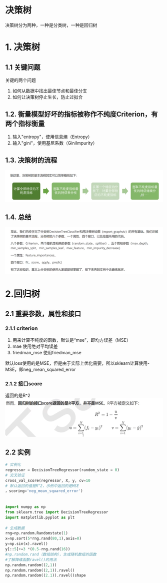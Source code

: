 # 决策树
决策树分为两种，一种是分类树，一种是回归树
# 1. 决策树
## 1.1 关键问题
关键的两个问题
1. 如何从数据中找出最佳节点和最佳分支
2. 如何让决策树停止生长，防止过拟合

## 1.2. 衡量模型好坏的指标被称作不纯度Criterion，有两个指标衡量
1. 输入"entropy"，使用信息熵（Entropy）
2. 输入"gini"，使用基尼系数（GiniImpurity）

## 1.3. 决策树的流程
![alt text](image-2.png)

## 1.4. 总结
![alt text](image-6.png)


# 2.回归树
## 2.1 重要参数，属性和接口
### 2.1.1 criterion
1. 用来计算不纯度的函数，默认是“mse”，即均方误差（MSE）
2. mae 使用绝对平均误差
3. friedman_mse 使用friedman_mse

默认loss使用的是MSE，但是由于实际上优化需要，所以sklearn计算使用-MSE，即neg_mean_squared_error
### 2.1.2 接口score
返回的是R^2
![alt text](image-3.png)

## 2.2 实例
```python
# 实例化
regressor = DecisionTreeRegressor(random_state = 0)
# 交叉验证
cross_val_score(regressor, X, y, cv=10
# 默认返回的值是R^2，示例中返回的是MSE
，scoring='neg_mean_squared_error')


import numpy as np
from sklearn.tree import DecisionTreeRegressor 
import matplotlib.pyplot as plt

# 生成数据
rng=np.random.Randomstate(1)
x=np.sort(5*rng.rand(80,1),axis=0)
y=np.sin(x).ravel()
y[::5]+=3 *(0.5-rng.rand(16))
#np.random.rand（数组结构），生成随机数组的函数
#了解降维函数ravel()的用法
np.random.random((2,1))
np.random.random((2,1)).ravel()
np.random.random((2.1)).ravel()shape
```